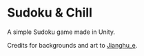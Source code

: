 # Sudoku & Chill
A simple Sudoku game made in Unity.

Credits for backgrounds and art to [Jianghu_e](https://twitter.com/jianghu_e).
